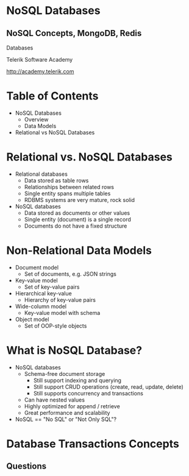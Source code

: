 <!-- section start -->

<!-- attr: {id: 'title', class: 'slide-title', hasScriptWrapper: true} -->
# NoSQL Databases
## NoSQL Concepts, MongoDB, Redis

<div class="signature">
    <p class="signature-course">Databases</p>
    <p class="signature-initiative">Telerik Software Academy</p>
    <a href="http://academy.telerik.com" class="signature-link">http://academy.telerik.com</a>
</div>

<!-- section start -->

<!-- attr: {id: 'table-of-contents'} -->
# Table of Contents

*   NoSQL Databases
    *   Overview
    *   Data Models
*   Relational vs NoSQL Databases

<!-- section start -->

<!-- attr: {class: 'slide-section', showInPresentation: true} -->
<!-- #   NoSQL Databases
##    Overview, Models, Concepts, Examples -->

#   Relational vs. NoSQL Databases

*   Relational databases
    *   Data stored as table rows
    *   Relationships between related rows
    *   Single entity spans multiple tables
    *   RDBMS systems are very mature, rock solid
*   NoSQL databases
    *   Data stored as documents or other values
    *   Single entity (document) is a single record
    *   Documents do not have a fixed structure

#   Non-Relational Data Models

*   Document model
    *   Set of documents, e.g. JSON strings
*   Key-value model
    *   Set of key-value pairs
*   Hierarchical key-value
    *   Hierarchy of key-value pairs
*   Wide-column model
    *   Key-value model with schema
*   Object model
    *   Set of OOP-style objects

#   What is NoSQL Database?

*   NoSQL databases
    *   Schema-free document storage
        *   Still support indexing and querying
        *   Still support CRUD operations (create, read, update, delete)
        *   Still supports concurrency  and transactions
    *   Can have nested values
    *   Highly optimized for append / retrieve
    *   Great performance and scalability
*   NoSQL == "No SQL" or "Not Only SQL"?

<!-- section start -->

<!-- attr: {id: 'questions', class: 'slide-questions', showInPresentation: true} -->
# Database Transactions Concepts
## Questions
